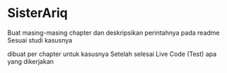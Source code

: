 # SisterAriq
Buat masing-masing chapter dan deskripsikan perintahnya pada readme
Sesuai studi kasusnya

dibuat per chapter untuk kasusnya
Setelah selesai Live Code (Test) apa yang dikerjakan
